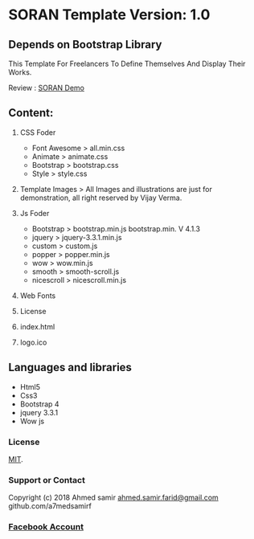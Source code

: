 # SORAN Template Version: 1.0
## Depends on  Bootstrap Library
This Template For Freelancers To Define Themselves And Display Their Works.

Review : [SORAN Demo](https://a7medsamirf.github.io/SORAN/)

## Content:
1. CSS Foder
     - Font Awesome > all.min.css
     - Animate      > animate.css
     - Bootstrap    > bootstrap.css
     - Style        > style.css
    
2. Template Images > All Images and illustrations are just for demonstration, all right reserved by Vijay Verma.

3. Js Foder
     - Bootstrap    > bootstrap.min.js	 bootstrap.min. V 4.1.3
     - jquery       > jquery-3.3.1.min.js	
     - custom       > custom.js	  
     - popper       > popper.min.js
     - wow          > wow.min.js
     - smooth       > smooth-scroll.js
     - nicescroll   > nicescroll.min.js

3. Web Fonts 
4. License
5. index.html
6. logo.ico    
    
 ## Languages and libraries  
 - Html5
 - Css3
 - Bootstrap 4
 - jquery 3.3.1
 - Wow js
 
    

### License

[MIT](https://github.com/a7medsamirf/SORAN/blob/master/License).

### Support or Contact
 Copyright (c) 2018 Ahmed samir  ahmed.samir.farid@gmail.com github.com/a7medsamirf
 
 ### [Facebook Account](https://www.facebook.com/a7med.samir.f)

